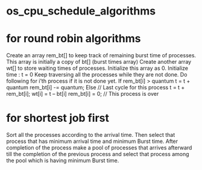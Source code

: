 # os_cpu_schedule_algorithms



# for round robin algorithms
Create an array rem_bt[] to keep track of remaining burst time of processes. This array is initially a copy of bt[] (burst times array)
Create another array wt[] to store waiting times of processes. Initialize this array as 0.
Initialize time : t = 0
Keep traversing all the processes while they are not done. Do following for i’th process if it is not done yet.
If rem_bt[i] > quantum
t = t + quantum
rem_bt[i] -= quantum;
Else // Last cycle for this process
t = t + rem_bt[i];
wt[i] = t – bt[i]
rem_bt[i] = 0; // This process is over



# for shortest job first


Sort all the processes according to the arrival time. 
Then select that process that has minimum arrival time and minimum Burst time. 
After completion of the process make a pool of processes that arrives afterward till the completion of the previous process and select that process among the pool which is having minimum Burst time. 
